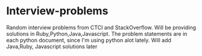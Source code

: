 # Interview-problems

Random interview problems from CTCI and StackOverflow. Will be providing solutions in Ruby,Python,Java,Javascript. The problem statements are in each 
python document, since I'm using python alot lately. Will add Java,Ruby, Javascript solutions later

